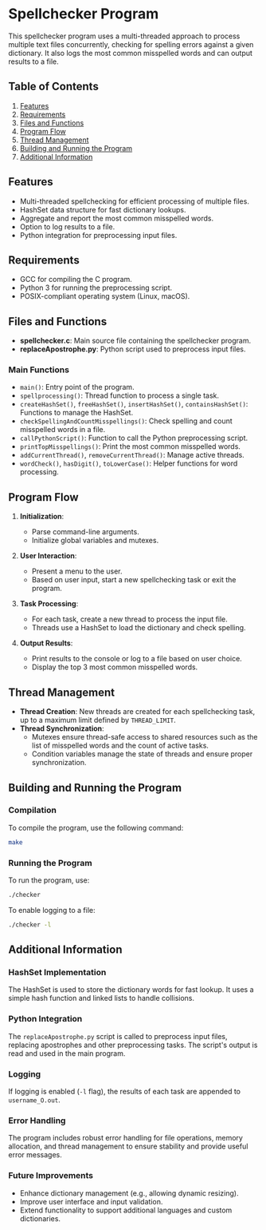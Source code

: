 # Spellchecker Program

This spellchecker program uses a multi-threaded approach to process multiple text files concurrently, checking for spelling errors against a given dictionary. It also logs the most common misspelled words and can output results to a file.

## Table of Contents
1. [Features](#features)
2. [Requirements](#requirements)
4. [Files and Functions](#files-and-functions)
5. [Program Flow](#program-flow)
6. [Thread Management](#thread-management)
7. [Building and Running the Program](#building-and-running-the-program)
8. [Additional Information](#additional-information)

## Features
- Multi-threaded spellchecking for efficient processing of multiple files.
- HashSet data structure for fast dictionary lookups.
- Aggregate and report the most common misspelled words.
- Option to log results to a file.
- Python integration for preprocessing input files.

## Requirements
- GCC for compiling the C program.
- Python 3 for running the preprocessing script.
- POSIX-compliant operating system (Linux, macOS).

## Files and Functions
- **spellchecker.c**: Main source file containing the spellchecker program.
- **replaceApostrophe.py**: Python script used to preprocess input files.

### Main Functions
- `main()`: Entry point of the program.
- `spellprocessing()`: Thread function to process a single task.
- `createHashSet()`, `freeHashSet()`, `insertHashSet()`, `containsHashSet()`: Functions to manage the HashSet.
- `checkSpellingAndCountMisspellings()`: Check spelling and count misspelled words in a file.
- `callPythonScript()`: Function to call the Python preprocessing script.
- `printTopMisspellings()`: Print the most common misspelled words.
- `addCurrentThread()`, `removeCurrentThread()`: Manage active threads.
- `wordCheck()`, `hasDigit()`, `toLowerCase()`: Helper functions for word processing.

## Program Flow
1. **Initialization**: 
    - Parse command-line arguments.
    - Initialize global variables and mutexes.

2. **User Interaction**:
    - Present a menu to the user.
    - Based on user input, start a new spellchecking task or exit the program.

3. **Task Processing**:
    - For each task, create a new thread to process the input file.
    - Threads use a HashSet to load the dictionary and check spelling.

4. **Output Results**:
    - Print results to the console or log to a file based on user choice.
    - Display the top 3 most common misspelled words.

## Thread Management
- **Thread Creation**: New threads are created for each spellchecking task, up to a maximum limit defined by `THREAD_LIMIT`.
- **Thread Synchronization**: 
    - Mutexes ensure thread-safe access to shared resources such as the list of misspelled words and the count of active tasks.
    - Condition variables manage the state of threads and ensure proper synchronization.

## Building and Running the Program
### Compilation
To compile the program, use the following command:
```sh
make
```

### Running the Program
To run the program, use:
```sh
./checker
```
To enable logging to a file:
```sh
./checker -l
```

## Additional Information
### HashSet Implementation
The HashSet is used to store the dictionary words for fast lookup. It uses a simple hash function and linked lists to handle collisions.

### Python Integration
The `replaceApostrophe.py` script is called to preprocess input files, replacing apostrophes and other preprocessing tasks. The script's output is read and used in the main program.

### Logging
If logging is enabled (`-l` flag), the results of each task are appended to `username_O.out`.

### Error Handling
The program includes robust error handling for file operations, memory allocation, and thread management to ensure stability and provide useful error messages.

### Future Improvements
- Enhance dictionary management (e.g., allowing dynamic resizing).
- Improve user interface and input validation.
- Extend functionality to support additional languages and custom dictionaries.
